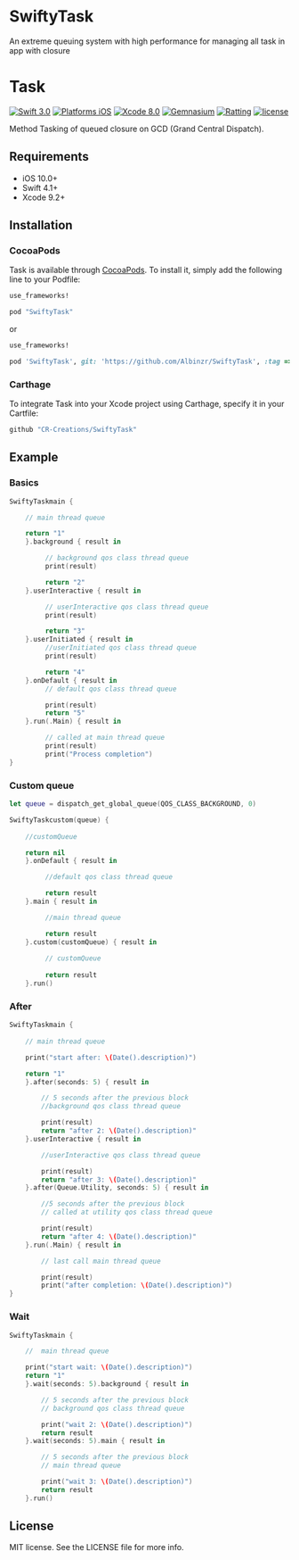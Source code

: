 # SwiftyTask
An extreme queuing system with high performance for managing all task in app with closure

# Task

[![Swift 3.0](https://img.shields.io/badge/Swift-3.0-orange.svg?style=flat)](https://developer.apple.com/swift/)
[![Platforms iOS](https://img.shields.io/badge/Platforms-iOS-lightgray.svg?style=flat)](https://developer.apple.com/swift/)
[![Xcode 8.0](https://img.shields.io/badge/Xcode-8.0-blue.svg?style=flat)](https://developer.apple.com/swift/)
[![Gemnasium](https://img.shields.io/gemnasium/mathiasbynens/he.svg)]()
[![Ratting](https://img.shields.io/amo/rating/dustman.svg)]()
[![license](https://img.shields.io/github/license/mashape/apistatus.svg)]()


Method Tasking of queued closure on GCD (Grand Central Dispatch).

## Requirements

* iOS 10.0+
* Swift 4.1+
* Xcode 9.2+

## Installation

### CocoaPods

Task is available through [CocoaPods](http://cocoapods.org). To install
it, simply add the following line to your Podfile:

```ruby
use_frameworks!

pod "SwiftyTask"
```

or

```ruby
use_frameworks!

pod 'SwiftyTask', git: 'https://github.com/Albinzr/SwiftyTask', :tag => '1.0.0'

```

### Carthage

To integrate Task into your Xcode project using Carthage, specify it in your Cartfile:

```ruby
github "CR-Creations/SwiftyTask"
```

## Example


### Basics

```swift
SwiftyTaskmain {

    // main thread queue

    return "1"
    }.background { result in

         // background qos class thread queue
         print(result) 

         return "2"
    }.userInteractive { result in

         // userInteractive qos class thread queue
         print(result) 

         return "3"
    }.userInitiated { result in
         //userInitiated qos class thread queue
         print(result) 

         return "4"
    }.onDefault { result in
         // default qos class thread queue

         print(result)
         return "5"
    }.run(.Main) { result in

         // called at main thread queue
         print(result) 
         print("Process completion")
}
```

### Custom queue

```swift
let queue = dispatch_get_global_queue(QOS_CLASS_BACKGROUND, 0)

SwiftyTaskcustom(queue) {
    
    //customQueue

    return nil
    }.onDefault { result in

         //default qos class thread queue

         return result
    }.main { result in

         //main thread queue

         return result
    }.custom(customQueue) { result in
         
         // customQueue
         
         return result
    }.run()
```

### After

```swift
SwiftyTaskmain {
    
    // main thread queue

    print("start after: \(Date().description)")

    return "1"
    }.after(seconds: 5) { result in

        // 5 seconds after the previous block
        //background qos class thread queue

        print(result)
        return "after 2: \(Date().description)"
    }.userInteractive { result in

        //userInteractive qos class thread queue

        print(result)
        return "after 3: \(Date().description)"
    }.after(Queue.Utility, seconds: 5) { result in

        //5 seconds after the previous block
        // called at utility qos class thread queue

        print(result) 
        return "after 4: \(Date().description)"
    }.run(.Main) { result in

        // last call main thread queue

        print(result) 
        print("after completion: \(Date().description)")
}
```

### Wait

```swift
SwiftyTaskmain {

    //  main thread queue

    print("start wait: \(Date().description)")
    return "1"
    }.wait(seconds: 5).background { result in

        // 5 seconds after the previous block
        // background qos class thread queue

        print("wait 2: \(Date().description)")
        return result
    }.wait(seconds: 5).main { result in

        // 5 seconds after the previous block
        // main thread queue

        print("wait 3: \(Date().description)")
        return result
    }.run()


```



## License

MIT license. See the LICENSE file for more info.
